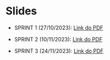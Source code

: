 # Slides

- SPRINT 1 (27/10/2023): [Link do PDF](https://github.com/2023M8T2-Inteli/grupo5/blob/main/arquivos/apresentacoes/Sprint%201%20-%20NAVIGUIDE.pdf)

- SPRINT 2 (10/11/2023): [Link do PDF](https://github.com/2023M8T2-Inteli/grupo5/blob/main/arquivos/apresentacoes/Sprint%202%20-%20NAVIGUIDE.pdf)

- SPRINT 3 (24/11/2023): [Link do PDF](https://github.com/2023M8T2-Inteli/grupo5/blob/main/arquivos/apresentacoes/Sprint%203%20-%20NAVIGUIDE.pdf)
